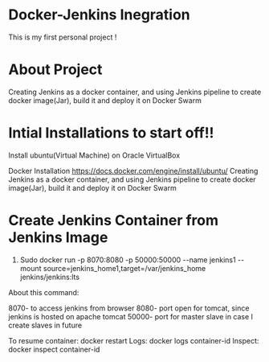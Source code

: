 # Docker-Jenkins Inegration
This is my first personal project ! 

# About Project

Creating Jenkins as a docker container, and using Jenkins pipeline to create docker image(Jar), build it and deploy it on Docker Swarm

# Intial Installations to start off!! 

Install ubuntu(Virtual Machine) on Oracle VirtualBox

Docker Installation https://docs.docker.com/engine/install/ubuntu/
Creating Jenkins as a docker container, and using Jenkins pipeline to create docker image(Jar), build it and deploy it on Docker Swarm


# Create Jenkins Container from Jenkins Image

1) Sudo docker run -p 8070:8080 -p 50000:50000 --name jenkins1 --mount source=jenkins_home1,target=/var/jenkins_home jenkins/jenkins:lts

About this command: 

8070- to access jenkins from browser
8080- port open for tomcat, since jenkins is hosted on apache tomcat
50000- port for master slave in case I create slaves in future

To resume container: docker restart 
Logs: docker logs container-id
Inspect: docker inspect container-id
